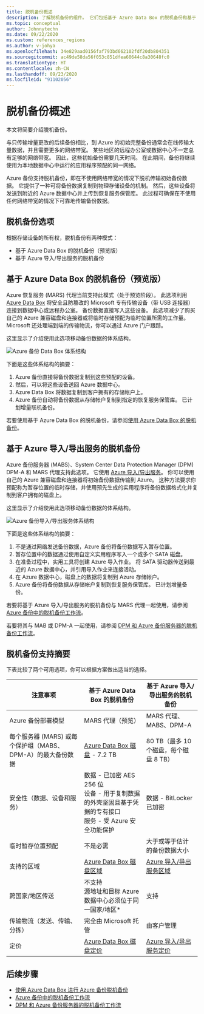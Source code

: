 ```yaml
---
title: 脱机备份概述
description: 了解脱机备份的组件。 它们包括基于 Azure Data Box 的脱机备份和基于 Azure 导入/导出服务的脱机备份。
ms.topic: conceptual
author: Johnnytechn
ms.date: 09/22/2020
ms.custom: references_regions
ms.author: v-johya
ms.openlocfilehash: 34e829aad0156faf793bd662102fdf20db804351
ms.sourcegitcommit: ac49de58da56f053c851dfea60644c8a30648fc0
ms.translationtype: HT
ms.contentlocale: zh-CN
ms.lasthandoff: 09/23/2020
ms.locfileid: "91102056"
---
```

# <a name="overview-of-offline-backup"></a>脱机备份概述

本文将简要介绍脱机备份。

与只传输增量更改的后续备份相比，到 Azure 的初始完整备份通常会在线传输大量数据，并且需要更多的网络带宽。 某些地区的远程办公室或数据中心不一定总有足够的网络带宽。 因此，这些初始备份需要几天时间。 在此期间，备份将继续使用为本地数据中心中运行的应用程序预配的同一网络。

Azure 备份支持脱机备份，即在不使用网络带宽的情况下脱机传输初始备份数据。 它提供了一种可将备份数据复制到物理存储设备的机制。 然后，这些设备将发送到附近的 Azure 数据中心并上传到恢复服务保管库。 此过程可确保在不使用任何网络带宽的情况下可靠地传输备份数据。

## <a name="offline-backup-options"></a>脱机备份选项

根据存储设备的所有权，脱机备份有两种模式：

- 基于 Azure Data Box 的脱机备份（预览版）
- 基于 Azure 导入/导出服务的脱机备份

## <a name="offline-backup-based-on-azure-data-box-preview"></a>基于 Azure Data Box 的脱机备份（预览版）

Azure 恢复服务 (MARS) 代理当前支持此模式（处于预览阶段）。 此选项利用 [Azure Data Box](https://docs.azure.cn/databox/) 将安全且防篡改的 Microsoft 专有传输设备（带 USB 连接器）连接到数据中心或远程办公室。 备份数据直接写入这些设备。 此选项减少了购买自己的 Azure 兼容磁盘和连接器或将临时存储预配为临时位置所需的工作量。 Microsoft 还处理端到端的传输物流，你可以通过 Azure 门户跟踪。

这里显示了介绍使用此选项移动备份数据的体系结构。

![Azure 备份 Data Box 体系结构](./media/offline-backup-overview/azure-backup-databox-architecture.png)

下面是这些体系结构的摘要：

1. Azure 备份直接将备份数据复制到这些预配的设备。
2. 然后，可以将这些设备送回 Azure 数据中心。
3. Azure Data Box 将数据复制到客户拥有的存储帐户上。
4. Azure 备份自动将备份数据从存储帐户复制到指定的恢复服务保管库。 已计划增量联机备份。

若要使用基于 Azure Data Box 的脱机备份，请参阅[使用 Azure Data Box 的脱机备份](offline-backup-azure-data-box.md)。

## <a name="offline-backup-based-on-the-azure-importexport-service"></a>基于 Azure 导入/导出服务的脱机备份

Azure 备份服务器 (MABS)、System Center Data Protection Manager (DPM) DPM-A 和 MARS 代理支持此选项。 它使用 [Azure 导入/导出服务](../storage/common/storage-import-export-service.md)。 你可以使用自己的 Azure 兼容磁盘和连接器将初始备份数据传输到 Azure。 这种方法要求你预配称为暂存位置的临时存储，并使用预先生成的实用程序将备份数据格式化并复制到客户拥有的磁盘上。

这里显示了介绍使用此选项移动备份数据的体系结构。

![Azure 备份导入/导出服务体系结构](./media/offline-backup-overview/azure-backup-import-export.png)

下面是这些体系结构的摘要：

1. 不是通过网络发送备份数据，Azure 备份将备份数据写入暂存位置。
2. 暂存位置中的数据通过使用自定义实用程序写入一个或多个 SATA 磁盘。
3. 在准备过程中，实用工具将创建 Azure 导入作业。 将 SATA 驱动器传送到最近的 Azure 数据中心，并引用导入作业来连接活动。
4. 在 Azure 数据中心，磁盘上的数据将复制到 Azure 存储帐户。
5. Azure 备份将备份数据从存储帐户复制到恢复服务保管库。 已计划增量备份。

若要将基于 Azure 导入/导出服务的脱机备份与 MARS 代理一起使用，请参阅 [Azure 备份中的脱机备份工作流](./backup-azure-backup-import-export.md)。

若要将其与 MAB 或 DPM-A 一起使用，请参阅 [DPM 和 Azure 备份服务器的脱机备份工作流](./backup-azure-backup-server-import-export.md)。

## <a name="offline-backup-support-summary"></a>脱机备份支持摘要

<!--Customized in MC-->
下表比较了两个可用选项，你可以根据方案做出适当的选择。

| **注意事项**                                            | **基于 Azure Data Box 的脱机备份**                     | **基于 Azure 导入/导出服务的脱机备份**                |
| ------------------------------------------------------------ | ------------------------------------------------------------ | ------------------------------------------------------------ |
| Azure 备份部署模型                              | MARS 代理（预览）                                              | MARS 代理、MABS、DPM-A                                           |
| 每个服务器 (MARS) 或每个保护组（MABS、DPM-A）的最大备份数据 | [Azure Data Box 磁盘](../databox/data-box-disk-overview.md) - 7.2 TB       | 80 TB（最多 10 个磁盘，每个磁盘 8 TB）                          |
| 安全性（数据、设备和服务）                           | 数据 - 已加密 AES 256 位 <br> 设备 - 用于复制数据的外壳坚固且基于凭据的专有接口 <br> 服务 - 受 Azure 安全功能保护 | 数据 - BitLocker 已加密                                 |
| 临时暂存位置预配                     | 不是必需                                                | 大于或等于估计的备份数据大小        |
| 支持的区域                                           | [Azure Data Box 磁盘区域](../databox/data-box-disk-overview.md#region-availability) | [Azure 导入/导出服务区域](../storage/common/storage-import-export-service.md) |
| 跨国家/地区传送                                     | 不支持  <br>    源地址和目标 Azure 数据中心必须位于同一国家/地区* | 支持                                                    |
| 传输物流（发送、传输、分拣）           | 完全由 Microsoft 托管                                     | 由客户管理                                            |
| 定价                                                      | [Azure Data Box 磁盘定价](https://www.azure.cn/pricing/details/databox/disk/) | [Azure 导入/导出服务定价](https://www.azure.cn/pricing/details/storage-import-export/) |

<!--Customized in MC-->
## <a name="next-steps"></a>后续步骤

- [使用 Azure Data Box 进行 Azure 备份脱机备份](offline-backup-azure-data-box.md#backup-data-size-and-supported-data-box-skus)
- [Azure 备份中的脱机备份工作流](backup-azure-backup-import-export.md)
- [DPM 和 Azure 备份服务器的脱机备份工作流](backup-azure-backup-server-import-export.md)

